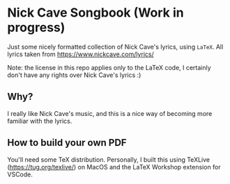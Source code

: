 # Nick Cave Songbook (Work in progress)
Just some nicely formatted collection of Nick Cave's lyrics, using `LaTeX`. All lyrics taken from https://www.nickcave.com/lyrics/

Note: the license in this repo applies only to the LaTeX code, I certainly don't have any rights over Nick Cave's lyrics :)

## Why?
I really like Nick Cave's music, and this is a nice way of becoming more familiar with the lyrics.

## How to build your own PDF
You'll need some TeX distribution. Personally, I built this using TeXLive (https://tug.org/texlive/) on MacOS and the LaTeX Workshop extension for VSCode.
